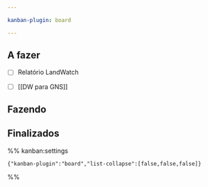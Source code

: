 ```yaml
---

kanban-plugin: board

---
```


## A fazer

- [ ] Relatório LandWatch
- [ ] [[DW para GNS]]


## Fazendo



## Finalizados





%% kanban:settings
```
{"kanban-plugin":"board","list-collapse":[false,false,false]}
```
%%